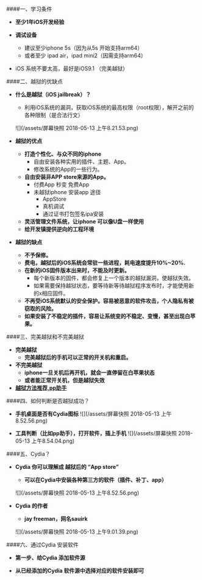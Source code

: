 ####一、学习条件
- **至少1年iOS开发经验**

- **调试设备**
    - 建议至少iphone 5s（因为从5s 开始支持arm64）
    - 或者至少 ipad air，ipad mini2（因需支持arm64）
    
- iOS 系统不要太高，最好是iOS9.1 （完美越狱）


####二、越狱的优缺点
- **什么是越狱（iOS jailbreak）？**
    - 利用iOS系统的漏洞，获取iOS系统的最高权限（root权限），解开之前的各种限制（是合法行文）
    
    ![](/assets/屏幕快照 2018-05-13 上午8.21.53.png)
- **越狱的优点**
    - **打造个性化、与众不同的iphone**
        - 自由安装各种实用的插件、主题、App。
        - 修改系统的App的一些行为。
    - **自由安装非APP store来源的App。**
        - 付费App 秒变 免费App
        - 未越狱iphone 安装app 途径
            - AppStore
            - 真机调试
            - 通过证书打包签名ipa安装
    - **灵活管理文件系统，让iphone 可以像U盘一样使用**
    - **给开发镇提供逆向的工程环境**

- **越狱的缺点**
    - **不予保修。**
    - **费电，越狱后的iOS系统会常驻一些进程，耗电速度提升10%~20%.**
    - **在新的iOS固件版本出来时，不能及时更新。**
        - 每个新版本的固件，都会修复上一个版本的越狱漏洞，使越狱失效。
        - 如果需要保持越狱状态，要等待新等待越狱程序发布时，才能使用新的x相应固件。
    - **不再受iOS系统默认的安全保护。容易被恶意的软件攻击，个人隐私有被窃取的风险。**
    - **如果安装了不稳定的插件，容易让系统变的不稳定、变慢，甚至出现白苹果。**

####三、完美越狱和不完美越狱
- **完美越狱**
    - **完美越狱后的手机可以正常的开关机和重启。**
- **不完美越狱**
    - **iphone一旦关机后再开机，就会一直停留在白苹果状态**
    - **或者能正常开关机，但是越狱失效**
- **[越狱方法推荐,pp助手](http//jailbreak.25pp.com)**

####四、如何判断是否越狱成功？
- **手机桌面是否有Cydia图标**
![](/assets/屏幕快照 2018-05-13 上午8.52.56.png)

- **工具判断（比如pp助手），打开软件，插上手机**
![](/assets/屏幕快照 2018-05-13 上午8.54.04.png)

####五、Cydia？
- **Cydia 你可以理解成 越狱后的 “App store”**
    - **可以在Cydia中安装各种第三方的软件（插件、补丁、app）**
    
    ![](/assets/屏幕快照 2018-05-13 上午8.52.56.png)


- **Cydia 的作者**
    - **jay freeman，网名sauirk**
    
    ![](/assets/屏幕快照 2018-05-13 上午9.01.39.png)
    
    
####六、通过Cydia 安装软件
- **第一步、给Cydia 添加软件源**


- **从已经添加的Cydia 软件源中选择对应的软件安装即可**

    
    
    























    
    

    